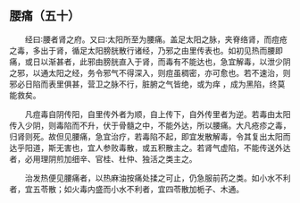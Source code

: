 ## 腰痛（五十）


&emsp;&emsp;经曰∶腰者肾之府。又曰∶太阳所至为腰痛。盖足太阳之脉，夹脊络肾，而痘疮之毒，多出于肾，循足太阳膀胱散行诸经，乃邪之由里传表也。如初见热而腰即痛，或日以渐甚者，此邪由膀胱直入于肾，而毒有不能达也，急宜解毒，以泄少阴之邪，以通太阳之经，务令邪气不得深入，则痘虽稠密，亦可愈也。若不速治，则邪必日陷而表里俱甚，营卫之脉不行，脏腑之气皆绝，或为痒 ，成为黑陷，终莫能救矣。

&emsp;&emsp;凡痘毒自阴传阳，自里传外者为顺，自上传下，自外传里者为逆。若毒由太阳传入少阴，则毒陷而不升，伏于骨髓之中，不能外达，所以腰痛。大凡疮疹之毒，归肾则死。故但见腰痛，急宜治疗，若毒陷不起，即宜发散解毒，令其复出太阳而达乎阳道，斯无害也，宜人参败毒散，或五积散主之。若肾气虚陷，不能传送外达者，必用理阴煎加细辛、官桂、杜仲、独活之类主之。

&emsp;&emsp;治发热便见腰痛者，以热麻油按痛处揉之可止，仍急服前药之类。如小水不利者，宜五苓散；如火毒内盛而小水不利者，宜四苓散加栀子、木通。

